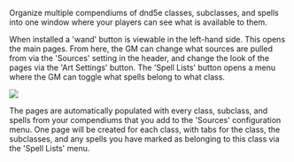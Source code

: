 Organize multiple compendiums of dnd5e classes, subclasses, and spells into one window where your players can see what is available to them.

When installed a 'wand' button is viewable in the left-hand side. This opens the main pages. From here, the GM can change what sources are pulled from via the 'Sources' setting in the header, and change the look of the pages via the 'Art Settings' button. The 'Spell Lists' button opens a menu where the GM can toggle what spells belong to what class.

<img src="https://i.imgur.com/bUAAUR9.png">

The pages are automatically populated with every class, subclass, and spells from your compendiums that you add to the 'Sources' configuration menu. One page will be created for each class, with tabs for the class, the subclasses, and any spells you have marked as belonging to this class via the 'Spell Lists' menu.
